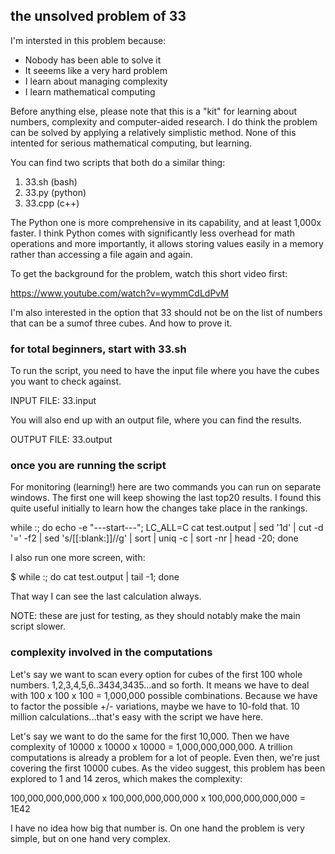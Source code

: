 ## the unsolved problem of 33

I'm intersted in this problem because: 

- Nobody has been able to solve it 
- It seeems like a very hard problem 
- I learn about managing complexity
- I learn mathematical computing

Before anything else, please note that this is a "kit" for learning about numbers, complexity and computer-aided research. I do think the problem can be solved by applying a relatively simplistic method. None of this intented for serious mathematical computing, but learning. 

You can find two scripts that both do a similar thing: 

1) 33.sh (bash)
2) 33.py (python)
3) 33.cpp (c++)

The Python one is more comprehensive in its capability, and at least 1,000x faster. I think Python comes with significantly less overhead for math operations and more importantly, it allows storing values easily in a memory rather than accessing a file again and again. 

To get the background for the problem, watch this short video first: 

https://www.youtube.com/watch?v=wymmCdLdPvM

I'm also interested in the option that 33 should not be on the list of numbers that can be a sumof three cubes. And how to prove it. 

### for total beginners, start with 33.sh

To run the script, you need to have the input file 
where you have the cubes you want to check against. 

INPUT FILE: 33.input

You will also end up with an output file, where you
can find the results. 

OUTPUT FILE: 33.output

### once you are running the script 

For monitoring (learning!) here are two commands you can run on separate windows. The first one will keep showing the last top20 results. I found this quite useful initially to learn how the changes take place in the rankings. 

while :; do echo -e "---start---"; LC_ALL=C cat test.output | sed '1d' | cut -d '=' -f2 | sed 's/[[:blank:]]//g' | sort | uniq -c | sort -nr | head -20; done

I also run one more screen, with: 

$ while :; do cat test.output | tail -1; done

That way I can see the last calculation always. 

NOTE: these are just for testing, as they should notably make the main script slower. 

### complexity involved in the computations 

Let's say we want to scan every option for cubes of the first 100 whole numbers. 1,2,3,4,5,6..3434,3435...and so forth. It means we have to deal with 100 x 100 x 100 = 1,000,000 possible combinations. Because we have to factor the possible +/-  variations, maybe we have to 10-fold that. 10 million calculations...that's easy with the script we have here. 

Let's say we want to do the same for the first 10,000. Then we have complexity of 10000 x 10000 x 10000 = 1,000,000,000,000. A trillion computations is already a problem for a lot of people. Even then, we're just covering the first 10000 cubes. As the video suggest, this problem has been explored to 1 and 14 zeros, which makes the complexity: 

100,000,000,000,000 x 100,000,000,000,000 x 100,000,000,000,000 = 1E42

I have no idea how big that number is. On one hand the problem is very simple, but on one hand very complex. 




